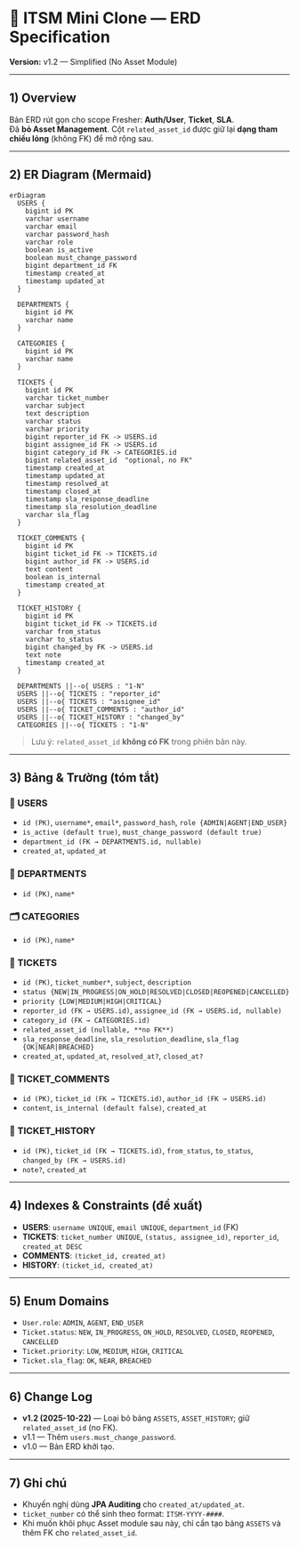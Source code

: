 # 🧩 ITSM Mini Clone — ERD Specification
**Version:** v1.2 — Simplified (No Asset Module)

---

## 1) Overview
Bản ERD rút gọn cho scope Fresher: **Auth/User**, **Ticket**, **SLA**.  
Đã **bỏ Asset Management**. Cột `related_asset_id` được giữ lại **dạng tham chiếu lỏng** (không FK) để mở rộng sau.

---

## 2) ER Diagram (Mermaid)
```mermaid
erDiagram
  USERS {
    bigint id PK
    varchar username
    varchar email
    varchar password_hash
    varchar role
    boolean is_active
    boolean must_change_password
    bigint department_id FK
    timestamp created_at
    timestamp updated_at
  }

  DEPARTMENTS {
    bigint id PK
    varchar name
  }

  CATEGORIES {
    bigint id PK
    varchar name
  }

  TICKETS {
    bigint id PK
    varchar ticket_number
    varchar subject
    text description
    varchar status
    varchar priority
    bigint reporter_id FK -> USERS.id
    bigint assignee_id FK -> USERS.id
    bigint category_id FK -> CATEGORIES.id
    bigint related_asset_id  "optional, no FK"
    timestamp created_at
    timestamp updated_at
    timestamp resolved_at
    timestamp closed_at
    timestamp sla_response_deadline
    timestamp sla_resolution_deadline
    varchar sla_flag
  }

  TICKET_COMMENTS {
    bigint id PK
    bigint ticket_id FK -> TICKETS.id
    bigint author_id FK -> USERS.id
    text content
    boolean is_internal
    timestamp created_at
  }

  TICKET_HISTORY {
    bigint id PK
    bigint ticket_id FK -> TICKETS.id
    varchar from_status
    varchar to_status
    bigint changed_by FK -> USERS.id
    text note
    timestamp created_at
  }

  DEPARTMENTS ||--o{ USERS : "1-N"
  USERS ||--o{ TICKETS : "reporter_id"
  USERS ||--o{ TICKETS : "assignee_id"
  USERS ||--o{ TICKET_COMMENTS : "author_id"
  USERS ||--o{ TICKET_HISTORY : "changed_by"
  CATEGORIES ||--o{ TICKETS : "1-N"
```
> Lưu ý: `related_asset_id` **không có FK** trong phiên bản này.

---

## 3) Bảng & Trường (tóm tắt)

### 👤 USERS
- `id (PK)`, `username*`, `email*`, `password_hash`, `role {ADMIN|AGENT|END_USER}`  
- `is_active (default true)`, `must_change_password (default true)`  
- `department_id (FK → DEPARTMENTS.id, nullable)`  
- `created_at`, `updated_at`

### 🏢 DEPARTMENTS
- `id (PK)`, `name*`

### 🗂 CATEGORIES
- `id (PK)`, `name*`

### 🎫 TICKETS
- `id (PK)`, `ticket_number*`, `subject`, `description`  
- `status {NEW|IN_PROGRESS|ON_HOLD|RESOLVED|CLOSED|REOPENED|CANCELLED}`  
- `priority {LOW|MEDIUM|HIGH|CRITICAL}`  
- `reporter_id (FK → USERS.id)`, `assignee_id (FK → USERS.id, nullable)`  
- `category_id (FK → CATEGORIES.id)`  
- `related_asset_id (nullable, **no FK**)`  
- `sla_response_deadline`, `sla_resolution_deadline`, `sla_flag {OK|NEAR|BREACHED}`  
- `created_at`, `updated_at`, `resolved_at?`, `closed_at?`

### 💬 TICKET_COMMENTS
- `id (PK)`, `ticket_id (FK → TICKETS.id)`, `author_id (FK → USERS.id)`  
- `content`, `is_internal (default false)`, `created_at`

### 📜 TICKET_HISTORY
- `id (PK)`, `ticket_id (FK → TICKETS.id)`, `from_status`, `to_status`, `changed_by (FK → USERS.id)`  
- `note?`, `created_at`

---

## 4) Indexes & Constraints (đề xuất)

- **USERS**: `username UNIQUE`, `email UNIQUE`, `department_id` (FK)  
- **TICKETS**: `ticket_number UNIQUE`, `(status, assignee_id)`, `reporter_id`, `created_at DESC`  
- **COMMENTS**: `(ticket_id, created_at)`  
- **HISTORY**: `(ticket_id, created_at)`

---

## 5) Enum Domains
- `User.role`: `ADMIN`, `AGENT`, `END_USER`  
- `Ticket.status`: `NEW`, `IN_PROGRESS`, `ON_HOLD`, `RESOLVED`, `CLOSED`, `REOPENED`, `CANCELLED`  
- `Ticket.priority`: `LOW`, `MEDIUM`, `HIGH`, `CRITICAL`  
- `Ticket.sla_flag`: `OK`, `NEAR`, `BREACHED`

---

## 6) Change Log
- **v1.2 (2025-10-22)** — Loại bỏ bảng `ASSETS`, `ASSET_HISTORY`; giữ `related_asset_id` (no FK).  
- v1.1 — Thêm `users.must_change_password`.  
- v1.0 — Bản ERD khởi tạo.

---

## 7) Ghi chú
- Khuyến nghị dùng **JPA Auditing** cho `created_at/updated_at`.  
- `ticket_number` có thể sinh theo format: `ITSM-YYYY-####`.  
- Khi muốn khôi phục Asset module sau này, chỉ cần tạo bảng `ASSETS` và thêm FK cho `related_asset_id`.
